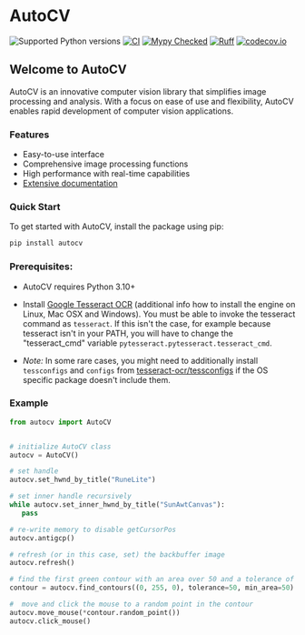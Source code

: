 # AutoCV
![Supported Python versions](https://img.shields.io/badge/python-3.10%20|%203.11%20|%203.12%20|%203.13-blue.svg)
[![CI](https://github.com/mohanz1/autocv/actions/workflows/ci.yml/badge.svg?branch=main&event=push)](https://github.com/mohanz1/autocv/actions/workflows/ci.yml)
[![Mypy Checked](https://img.shields.io/badge/mypy-checked-green.svg)](https://pypi.org/project/mypy)
[![Ruff](https://img.shields.io/endpoint?url=https://raw.githubusercontent.com/charliermarsh/ruff/main/assets/badge/v2.json)](https://pypi.org/project/ruff)
[![codecov.io](https://codecov.io/github/mohanz1/autocv/coverage.svg?branch=main)](https://app.codecov.io/github/mohanz1/autocv)

## Welcome to AutoCV

AutoCV is an innovative computer vision library that simplifies image processing and analysis. With a focus on ease of use and flexibility, AutoCV enables rapid development of computer vision applications.



### Features

* Easy-to-use interface
* Comprehensive image processing functions
* High performance with real-time capabilities
* [Extensive documentation](https://mohanz1.github.io/autocv/)



### Quick Start

To get started with AutoCV, install the package using pip:

```bash
pip install autocv
```

### Prerequisites:

- AutoCV requires Python 3.10+

- Install [Google Tesseract OCR](https://github.com/tesseract-ocr/tesseract) (additional info how to install the engine on Linux, Mac OSX and Windows). You must be able to invoke the tesseract command as `tesseract`. If this isn't the case, for example because tesseract isn't in your PATH, you will have to change the "tesseract_cmd" variable `pytesseract.pytesseract.tesseract_cmd`.

- *Note:* In some rare cases, you might need to additionally install `tessconfigs` and `configs` from [tesseract-ocr/tessconfigs](https://github.com/tesseract-ocr/tessconfigs) if the OS specific package doesn't include them.

### Example
```py
from autocv import AutoCV


# initialize AutoCV class
autocv = AutoCV()

# set handle
autocv.set_hwnd_by_title("RuneLite")

# set inner handle recursively
while autocv.set_inner_hwnd_by_title("SunAwtCanvas"):
   pass

# re-write memory to disable getCursorPos
autocv.antigcp()

# refresh (or in this case, set) the backbuffer image
autocv.refresh()

# find the first green contour with an area over 50 and a tolerance of 50
contour = autocv.find_contours((0, 255, 0), tolerance=50, min_area=50).first()

#  move and click the mouse to a random point in the contour
autocv.move_mouse(*contour.random_point())
autocv.click_mouse()
```
